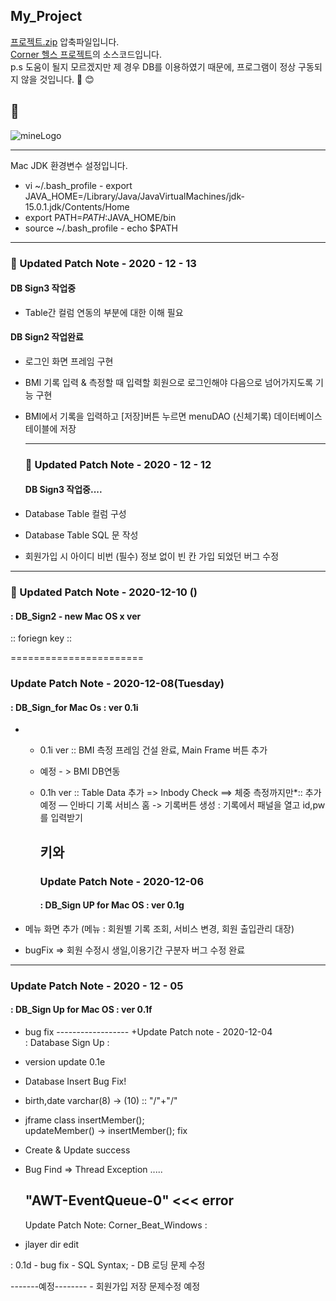 My_Project
----------

<!-- [Corner's Blog](https://iu-corner.tistory.com)의 사이트입니다.  -->

[프로젝트.zip](https://github.com/Eight-Corner/project/raw/master/DB_Sign3_forMac.zip) 압축파일입니다.  
[Corner 헬스 프로젝트](https://github.com/Eight-Corner/mine/tree/master/DB_Sign3_forMac)의 소스코드입니다.  
p.s 도움이 될지 모르겠지만 제 경우 DB를 이용하였기 때문에, 프로그램이 정상 구동되지 않을 것입니다. :seedling: :blush:

:seedling:
----------

![mineLogo](https://www.jonesday.com/-/media/files/publications/2019/05/when-coding-is-criminal/when-coding-is-criminal.jpg?h=800&w=1600&la=en&hash=5522AA91198A168017C511FCBE77E201)

---

Mac JDK 환경변수 설정입니다.  
- vi ~/.bash_profile - export JAVA_HOME=/Library/Java/JavaVirtualMachines/jdk-15.0.1.jdk/Contents/Home  
- export PATH=${PATH}:$JAVA_HOME/bin  
- source ~/.bash_profile - echo $PATH

---

### :seedling: Updated Patch Note - 2020 - 12 - 13

#### DB Sign3 작업중

-	Table간 컬럼 연동의 부분에 대한 이해 필요

#### DB Sign2 작업완료

-	로그인 화면 프레임 구현

-	BMI 기록 입력 & 측정할 때 입력할 회원으로 로그인해야 다음으로 넘어가지도록 기능 구현

-	BMI에서 기록을 입력하고 [저장]버튼 누르면 menuDAO (신체기록) 데이터베이스 테이블에 저장

	---

	### :seedling: Updated Patch Note - 2020 - 12 - 12

	#### DB Sign3 작업중....

-	Database Table 컬럼 구성

-	Database Table SQL 문 작성

-	회원가입 시 아이디 비번 (필수) 정보 없이 빈 칸 가입 되었던 버그 수정

---

### :seedling: Updated Patch Note - 2020-12-10 ()

#### : DB_Sign2 - new Mac OS x ver

:: foriegn key ::

=======================

### Update Patch Note - 2020-12-08(Tuesday)

#### : DB_Sign_for Mac Os : ver 0.1i

-	-	0.1i ver :: BMI 측정 프레임 건설 완료, Main Frame 버튼 추가

	-	예정 - > BMI DB연동
	-	0.1h ver :: Table Data 추가 => Inbody Check ==> 체중 측정까지만\*:: 추가 예정 — 인바디 기록 서비스 홈 -> 기록버튼 생성 : 기록에서 패널을 열고 id,pw를 입력받기

		키와
		----

		### Update Patch Note - 2020-12-06

		#### : DB_Sign UP for Mac OS : ver 0.1g
-	메뉴 화면 추가 (메뉴 : 회원별 기록 조회, 서비스 변경, 회원 출입관리 대장)

-	bugFix => 회원 수정시 생일,이용기간 구분자 버그 수정 완료

---

### Update Patch Note - 2020 - 12 - 05

#### : DB_Sign Up for Mac OS : ver 0.1f

-	bug fix ------------------ +Update Patch note - 2020-12-04  
	: Database Sign Up :
-	version update 0.1e
-	Database Insert Bug Fix!
-	birth,date varchar(8) -> (10) :: "/"+"/"
-	jframe class insertMember();  
	updateMember() -> insertMember(); fix

-	Create & Update success

-	Bug Find => Thread Exception .....

	"AWT-EventQueue-0" \<\<< error
	------------------------------

	Update Patch Note: Corner_Beat_Windows :

-	jlayer dir edit

: 0.1d - bug fix - SQL Syntax; - DB 로딩 문제 수정

-------예정-------- - 회원가입 저장 문제수정 예정
